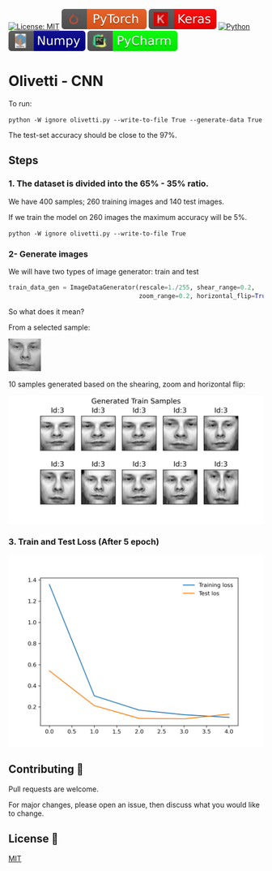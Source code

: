 [![License: MIT](https://img.shields.io/badge/License-MIT-yellow.svg)](https://opensource.org/licenses/MIT)
[![PyTorch](https://github.com/AhmetTavli/Badge/blob/master/badges/pytorch-badge.svg)](https://pytorch.org/)
[![Keras](https://github.com/AhmetTavli/Badge/blob/master/badges/keras_badge.svg)](https://keras.io/)
[![Python](https://upload.wikimedia.org/wikipedia/commons/f/fc/Blue_Python_3.7_Shield_Badge.svg)](https://www.python.org/)
[![Numpy](https://github.com/AhmetTavli/Badge/blob/master/badges/numpy_badge.svg)](https://numpy.org/)
[![PyCharm](https://github.com/AhmetTavli/Badge/blob/master/badges/pycharm_badge.svg)](https://www.jetbrains.com/pycharm/)

# Olivetti - CNN

To run:

`python -W ignore olivetti.py --write-to-file True --generate-data True`

 The test-set accuracy should be close to the 97%.
 
 ## Steps
 
### 1. The dataset is divided into the 65% - 35% ratio.

We have 400 samples; 260 training images and 140 test images.

If we train the model on 260 images the maximum accuracy will be 5%.

`python -W ignore olivetti.py --write-to-file True`

### 2- Generate images 

We will have two types of image generator: train and test

```python
train_data_gen = ImageDataGenerator(rescale=1./255, shear_range=0.2, 
                                    zoom_range=0.2, horizontal_flip=True)
```

So what does it mean?

From a selected sample:

![Image of example_img](3_0.png)

10 samples generated based on the shearing, zoom and horizontal flip:

![Image of train_gen](gen_train_samples.png)
   
### 3. Train and Test Loss (After 5 epoch)

 ![Image of loss](olivetti_loss.png)


## Contributing :thought_balloon:
Pull requests are welcome.

For major changes, please open an issue, then discuss what you would like to change.

 ## License :scroll:
[MIT](https://opensource.org/licenses/MIT)
